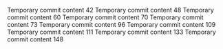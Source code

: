 Temporary commit content 42
Temporary commit content 48
Temporary commit content 60
Temporary commit content 70
Temporary commit content 73
Temporary commit content 96
Temporary commit content 109
Temporary commit content 111
Temporary commit content 133
Temporary commit content 148
